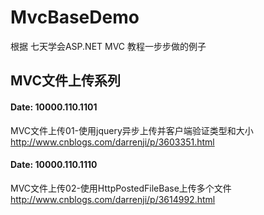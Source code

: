 # MvcBaseDemo
根据 七天学会ASP.NET MVC 教程一步步做的例子

## MVC文件上传系列

#### Date: 10000.110.1101
MVC文件上传01-使用jquery异步上传并客户端验证类型和大小
http://www.cnblogs.com/darrenji/p/3603351.html

#### Date: 10000.110.1110
MVC文件上传02-使用HttpPostedFileBase上传多个文件
http://www.cnblogs.com/darrenji/p/3614992.html